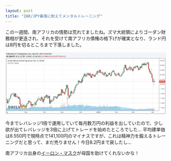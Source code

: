 ```yaml
---
layout: post
title: "ZAR/JPY暴落に耐えてメンタルトレーニング"
---
```

この一週間、南アフリカの情勢は荒れてましたね。ズマ大統領によりゴーダン財務相が更迭され、それを受けて南アフリカ債権の格下げが確実となり、ランド円は8円を切るところまで下落しました。

![ZAR/JPYチャート](/assets/img/zarjpy-chart.png)

今までレバレッジ1倍で運用していて毎月数万円の利益を出していたので、少し欲が出てレバレッジを3倍に上げてトレードを始めたところでした…
平均建単価は8.550円で現時点で141,100円のマイナスですが、これは精神力を鍛えるトレーニングだと思って、まだ売りません！今日8.2円まで戻したし…

南アフリカ出身の[イーロン・マスク](https://ja.wikipedia.org/wiki/%E3%82%A4%E3%83%BC%E3%83%AD%E3%83%B3%E3%83%BB%E3%83%9E%E3%82%B9%E3%82%AF)が母国を助けてくれないかな！